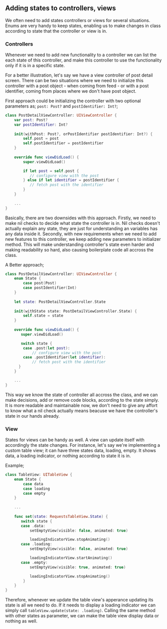 ## Adding states to controllers, views

We often need to add states controllers or views for several situations. Enums are very handy to keep states, enabling us to make changes in class according to state that the controller or view is in.

### Controllers

Whenever we need to add new functionality to a controller we can list the each state of this controller, and make this controller to use the functionality 
only if it is in a specific state.

For a better illustration, let's say we have a view controller of post detail screen. There can be two situations where we need to initialize this controller with a post object - when coming from feed - or with a post identifier, coming from places where we don't have post object. 

First approach could be initializing the controller with two optional parameters as; `post: Post?` and `postIdentifier: Int?`;

```swift
class PostDetailViewController: UIViewController {
	var post: Post?
	var postIdentifier: Int?
	
	init(withPost: Post?, orPostIdentifier postIdentifier: Int?) {
		self.post = post
		self.postIdentifier = postIdentifier
	}
	
	override func viewDidLoad() {
		super.viewDidLoad()

		if let post = self.post {
    	   // configure view with the post
		} else if let identifier = postIdentifier {
		   // fetch post with the identifier
		}
	}
	
	...
}
```

Basically, there are two downsides with this approach. Firstly, we need to make nil checks to decide what state the controller is in. Nil checks doesn't actually explain any state, they are just for understanding an variables has any data inside it. Secondly, with new requirements when we need to add new features to this controller, we keep adding new parameters to initializer method. This will make understanding 
controller's state even harder and making readability so hard, also causing boilerplate code all accross the class.

A Better approach;

```swift
class PostDetailViewController: UIViewController {
	enum State {
		case post(Post)
		case postIdentifier(Int)
	}
	
	let state: PostDetailViewController.State
	
	init(withState state: PostDetailViewController.State) {
		self.state = state
	}
	
	override func viewDidLoad() {
	   super.viewDidLoad()

	   switch state {
        case .post(let post):
            // configure view with the post
        case .postIdentifier(let identifier):
            // fetch post with the identifier
      }
	}

	...
}
```

This way we know the state of controller all accross the class, and we can make decisions, add or remove code blocks, according to the state simply. It is more readable and maintainable now, we don't need to give any affort to know what a nil check actually means beacuse we have the controller's state in our hands already.


### View

States for views can be handy as well. A view can update itself with accordingly the state changes. For instance, let's say we're implementing a custom table view; it can have three states data, loading, empty. It shows data, a loading indicator, or nothing according to state it is in.

Example; 

```swift
class TableView: UITableView {
	enum State {
		case data
		case loading
		case empty
	}
	
	...
	
	func set(state: RequestsTableView.State) {
       switch state {
       case .data:
           setEmptyView(visible: false, animated: true)

           loadingIndicatorView.stopAnimating()
       case .loading:
           setEmptyView(visible: false, animated: true)

           loadingIndicatorView.startAnimating()
       case .empty:
           setEmptyView(visible: true, animated: true)

           loadingIndicatorView.stopAnimating()
        }
    }
}
``` 

Therefore, whenever we update the table view's apperance updating its state is all we need to do. If it needs to display a loading indicator we can simply call `tableView.update(state: .loading)`. Calling the same method with other states as parameter, we can make the table view display data or nothing as well.